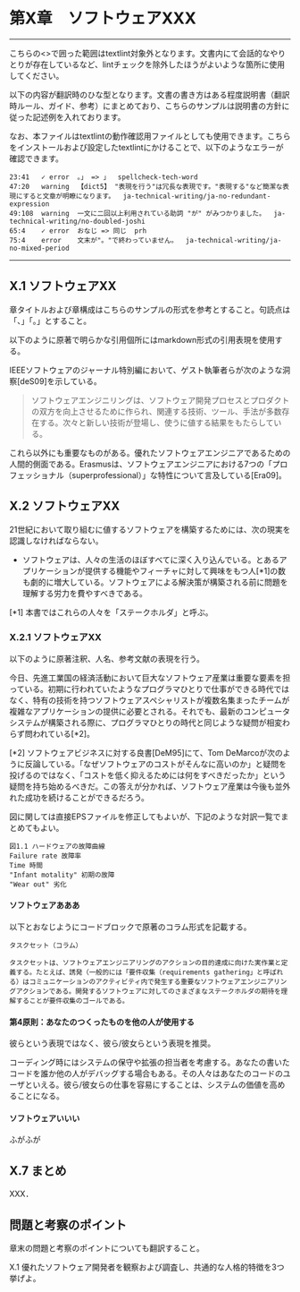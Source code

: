 # 第X章　ソフトウェアXXX

<!-- textlint-disable -->

-----
こちらの<>で囲った範囲はtextlint対象外となります。文書内にて会話的なやりとりが存在しているなど、lintチェックを除外したほうがよいような箇所に使用してください。

以下の内容が翻訳時のひな型となります。文書の書き方はある程度説明書（翻訳時ルール、ガイド、参考）にまとめており、こちらのサンプルは説明書の方針に従った記述例を入れております。

なお、本ファイルはtextlintの動作確認用ファイルとしても使用できます。こちらをインストールおよび設定したtextlintにかけることで、以下のようなエラーが確認できます。

```
23:41   ✓ error  。」 => 」  spellcheck-tech-word
47:20   warning  【dict5】 "表現を行う"は冗長な表現です。"表現する"など簡潔な表現にすると文章が明瞭になります。  ja-technical-writing/ja-no-redundant-expression
49:108  warning  一文に二回以上利用されている助詞 "が" がみつかりました。  ja-technical-writing/no-doubled-joshi
65:4    ✓ error  おなじ => 同じ  prh
75:4    error    文末が"。"で終わっていません。  ja-technical-writing/ja-no-mixed-period
```

<!-- textlint-enable -->

-----

## X.1 ソフトウェアXX

章タイトルおよび章構成はこちらのサンプルの形式を参考とすること。句読点は「、」「。」とすること。

以下のように原著で明らかな引用個所にはmarkdown形式の引用表現を使用する。

IEEEソフトウェアのジャーナル特別編において、ゲスト執筆者らが次のような洞察[deS09]を示している。

>ソフトウェアエンジニリングは、ソフトウェア開発プロセスとプロダクトの双方を向上させるために作られ、関連する技術、ツール、手法が多数存在する。次々と新しい技術が登場し、使うに値する結果をもたらしている。

これら以外にも重要なものがある。優れたソフトウェアエンジニアであるための人間的側面である。Erasmusは、ソフトウェアエンジニアにおける7つの「プロフェッショナル（superprofessional）」な特性について言及している[Era09]。

## X.2 ソフトウェアXX

21世紀において取り組むに値するソフトウェアを構築するためには、次の現実を認識しなければならない。

- ソフトウェアは、人々の生活のほぼすべてに深く入り込んでいる。とあるアプリケーションが提供する機能やフィーチャに対して興味をもつ人[*1]の数も劇的に増大している。ソフトウェアによる解決策が構築される前に問題を理解する労力を費やすべきである。

[*1] 本書ではこれらの人々を「ステークホルダ」と呼ぶ。


### X.2.1 ソフトウェアXX

以下のように原著注釈、人名、参考文献の表現を行う。

今日、先進工業国の経済活動において巨大なソフトウェア産業は重要な要素を担っている。初期に行われていたようなプログラマひとりで仕事ができる時代ではなく、特有の技術を持つソフトウェアスペシャリストが複数名集まったチームが複雑なアプリケーションの提供に必要とされる。それでも、最新のコンピュータシステムが構築される際に、プログラマひとりの時代と同じような疑問が相変わらず問われている[*2]。

[*2] ソフトウェアビジネスに対する良書[DeM95]にて、Tom DeMarcoが次のように反論している。「なぜソフトウェアのコストがそんなに高いのか」と疑問を投げるのではなく、「コストを低く抑えるためには何をすべきだったか」という疑問を持ち始めるべきだ。この答えが分かれば、ソフトウェア産業は今後も並外れた成功を続けることができるだろう。

図に関しては直接EPSファイルを修正してもよいが、下記のような対訳一覧でまとめてもよい。

```
図1.1 ハードウェアの故障曲線
Failure rate 故障率
Time 時間
"Infant motality" 初期の故障
"Wear out" 劣化
```

#### ソフトウェアあああ

以下とおなじようにコードブロックで原著のコラム形式を記載する。

```
タスクセット（コラム）

タスクセットは、ソフトウェアエンジニアリングのアクションの目的達成に向けた実作業と定義する。たとえば、誘発（一般的には「要件収集（requirements gathering」と呼ばれる）はコミュニケーションのアクティビティ内で発生する重要なソフトウェアエンジニアリングアクションである。開発するソフトウェアに対してのさまざまなステークホルダの期待を理解することが要件収集のゴールである。
```

#### 第4原則：あなたのつくったものを他の人が使用する

彼らという表現ではなく、彼ら/彼女らという表現を推奨。

コーディング時にはシステムの保守や拡張の担当者を考慮する。あなたの書いたコードを誰か他の人がデバッグする場合もある。その人々はあなたのコードのユーザといえる。彼ら/彼女らの仕事を容易にすることは、システムの価値を高めることになる。


#### ソフトウェアいいい

ふがふが

## X.7 まとめ

XXX．

## 問題と考察のポイント

章末の問題と考察のポイントについても翻訳すること。

X.1 優れたソフトウェア開発者を観察および調査し、共通的な人格的特徴を3つ挙げよ。


